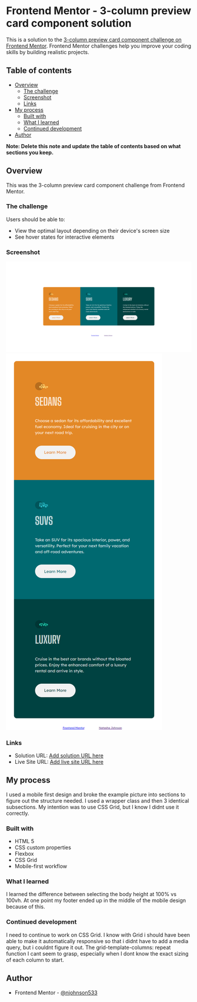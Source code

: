 # Frontend Mentor - 3-column preview card component solution

This is a solution to the [3-column preview card component challenge on Frontend Mentor](https://www.frontendmentor.io/challenges/3column-preview-card-component-pH92eAR2-). Frontend Mentor challenges help you improve your coding skills by building realistic projects. 

## Table of contents

- [Overview](#overview)
  - [The challenge](#the-challenge)
  - [Screenshot](#screenshot)
  - [Links](#links)
- [My process](#my-process)
  - [Built with](#built-with)
  - [What I learned](#what-i-learned)
  - [Continued development](#continued-development)
- [Author](#author)


**Note: Delete this note and update the table of contents based on what sections you keep.**

## Overview

This was the 3-column preview card component challenge from Frontend Mentor.

### The challenge

Users should be able to:

- View the optimal layout depending on their device's screen size
- See hover states for interactive elements

### Screenshot

![Desktop](screenshot-desktop.png)
![Mobile](mobile.png)


### Links

- Solution URL: [Add solution URL here](https://github.com/njohnson533/3-column-preview-card-component-challenge.git)
- Live Site URL: [Add live site URL here](https://njohnson533.github.io/3-column-preview-card-component/)

## My process

I used a mobile first design and broke the example picture into sections to figure out the structure needed.  I used a wrapper class and then 3 identical subsections.  My intention was to use CSS Grid, but I know I didnt use it correctly.

### Built with

- HTML 5
- CSS custom properties
- Flexbox
- CSS Grid
- Mobile-first workflow



### What I learned

I learned the difference between selecting the body height at 100% vs 100vh.  At one point my footer ended up in the middle of the mobile design because of this.


### Continued development

I need to continue to work on CSS Grid.  I know with Grid i should have been able to make it automatically responsive so that i didnt have to add a media query, but i couldnt figure it out.  The grid-template-columns: repeat function I cant seem to grasp, especially when I dont know the exact sizing of each column to start.


## Author
- Frontend Mentor - [@njohnson533](https://www.frontendmentor.io/profile/njohnson533)



